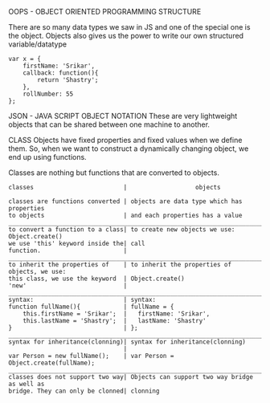OOPS - OBJECT ORIENTED PROGRAMMING STRUCTURE

There are so many data types we saw in JS and one of the special one is the object.
Objects also gives us the power to write our own structured variable/datatype

    var x = {
        firstName: 'Srikar',
        callback: function(){
            return 'Shastry';
        },
        rollNumber: 55
    };
    
    
    
JSON - JAVA SCRIPT OBJECT NOTATION
These are very lightweight objects that can be shared between one machine to another.


CLASS
Objects have fixed properties and fixed values when we define them. So, when we want to construct a dynamically changing object,
we end up using functions.

Classes are nothing but functions that are converted to objects.



    classes                         |                   objects                                            
    
    classes are functions converted | objects are data type which has properties
    to objects                      | and each properties has a value
    __________________________________________________________________________________
    to convert a function to a class| to create new objects we use: Object.create()
    we use 'this' keyword inside the| call
    function.                       |
    __________________________________________________________________________________
    to inherit the properties of    | to inherit the properties of objects, we use:
    this class, we use the keyword  | Object.create()
    'new'                           |
    __________________________________________________________________________________
    syntax:                         | syntax:
    function fullName(){            | fullName = {  
        this.firstName = 'Srikar';  |   firstName: 'Srikar',
        this.lastName = 'Shastry';  |   lastName: 'Shastry'
    }                               | };
    __________________________________________________________________________________
    syntax for inheritance(clonning)| syntax for inheritance(clonning)
                                    |
    var Person = new fullName();    | var Person = Object.create(fullName);
    __________________________________________________________________________________
    classes does not support two way| Objects can support two way bridge as well as 
    bridge. They can only be clonned| clonning
    
    
    


















